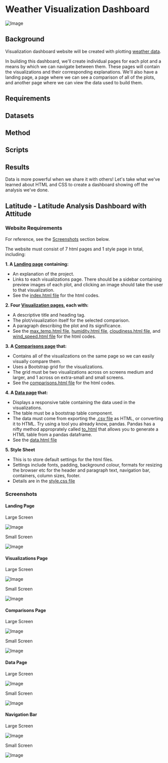 # Weather Visualization Dashboard

![Image](https://www.sciencemag.org/sites/default/files/styles/article_main_image_-_1280w__no_aspect_/public/ca_0724NID_Earth_online.jpg?itok=glL-Bgbs)

## Background

Visualization dashboard website will be created  with plotting [weather data](https://github.com/cecileung1208/Web-Design-Web-Visualization-Dashboard/blob/master/Resources/cities.csv).<br>

In building this dashboard, we'll create individual pages for each plot and a means by which we can navigate between them. These pages will contain the visualizations and their corresponding explanations. We'll also have a landing page, a page where we can see a comparison of all of the plots, and another page where we can view the data used to build them.


## Requirements

## Datasets

## Method

## Scripts 

## Results

Data is more powerful when we share it with others! Let's take what we've learned about HTML and CSS to create a dashboard showing off the analysis we've done.


## Latitude - Latitude Analysis Dashboard with Attitude


### Website Requirements
For reference, see the [Screenshots](#screenshots) section below.

The website must consist of 7 html pages and 1 style page in total, including:

**1. A [Landing page](#landing-page) containing:**

  - An explanation of the project.
  - Links to each visualizations page. There should be a sidebar containing preview images of each plot, and clicking an image should take the user to that visualization.
  - See the [index.html file](https://github.com/cecileung1208/Web-Design-Web-Visualization-Dashboard/blob/master/index.html) for the html codes.

**2. Four [Visualization pages](#visualizations-page), each with:**

  - A descriptive title and heading tag.
  - The plot/visualization itself for the selected comparison.
  - A paragraph describing the plot and its significance.
  - See the [max_temp.html file](https://github.com/cecileung1208/Web-Design-Web-Visualization-Dashboard/blob/master/max_temp.html), [humidity.html file](https://github.com/cecileung1208/Web-Design-Web-Visualization-Dashboard/blob/master/humidity.html), [cloudiness.html file](https://github.com/cecileung1208/Web-Design-Web-Visualization-Dashboard/blob/master/cloudiness.html), and [wind_speed.html file](https://github.com/cecileung1208/Web-Design-Web-Visualization-Dashboard/blob/master/wind_speed.html) for the html codes.


**3. A [Comparisons page](#comparisons-page) that:**

  - Contains all of the visualizations on the same page so we can easily visually compare them.
  - Uses a Bootstrap grid for the visualizations.
  - The grid must be two visualizations across on screens medium and larger, and 1 across on extra-small and small screens.
  - See the [comparisons.html file](https://github.com/cecileung1208/Web-Design-Web-Visualization-Dashboard/blob/master/comparisons.html) for the html codes.


**4. A [Data page](#data-page) that:**

  - Displays a responsive table containing the data used in the visualizations.
  - The table must be a bootstrap table component. 
  - The data must come from exporting the [.csv file](https://github.com/cecileung1208/Web-Design-Web-Visualization-Dashboard/blob/master/Resources/cities.csv) as HTML, or converting it to HTML. Try using a tool you already know, pandas. Pandas has a nifty method approprately called [to_html](https://github.com/cecileung1208/Web-Design-Web-Visualization-Dashboard/blob/master/Resources/Cities%20Table%20HTML%20Coversion.ipynb) that allows you to generate a HTML table from a pandas dataframe.
  - See the [data.html file](https://github.com/cecileung1208/Web-Design-Web-Visualization-Dashboard/blob/master/data.html)
 
**5. Style Sheet**

  - This is to store default settings for the html files.  
  - Settings include fonts, padding, background colour, formats for resizing the browser etc for the header and paragraph text, navigation bar, containers, column sizes, footer.
  - Details are in the [style.css file](https://github.com/cecileung1208/Web-Design-Web-Visualization-Dashboard/blob/master/style.css)
### Screenshots

#### Landing Page

Large Screen

![Image](https://github.com/cecileung1208/Web-Design-Web-Visualization-Dashboard/blob/master/Visualizations/Dashboard%20-%20Big%20Screen.png)

Small Screen

![Image](https://github.com/cecileung1208/Web-Design-Web-Visualization-Dashboard/blob/master/Visualizations/Dashboard%20-%20Small%20Screen.png)


#### Visualizations Page

Large Screen 

![Image](https://github.com/cecileung1208/Web-Design-Web-Visualization-Dashboard/blob/master/Visualizations/Visualization%20-%20Big%20Screen.png)

Small Screen 

![Image](https://github.com/cecileung1208/Web-Design-Web-Visualization-Dashboard/blob/master/Visualizations/Visualization%20-%20Small%20Screen.png)

#### Comparisons Page

Large Screen

![Image](https://github.com/cecileung1208/Web-Design-Web-Visualization-Dashboard/blob/master/Visualizations/Comparison-%20Big%20Screen.png)

Small Screen

![Image](https://github.com/cecileung1208/Web-Design-Web-Visualization-Dashboard/blob/master/Visualizations/Comparison-%20Small%20Screen.png)

#### Data Page

Large Screen

![Image](https://github.com/cecileung1208/Web-Design-Web-Visualization-Dashboard/blob/master/Visualizations/Data%20-%20Big%20Screen.png)

Small Screen

![Image](https://github.com/cecileung1208/Web-Design-Web-Visualization-Dashboard/blob/master/Visualizations/Data%20-%20Small%20Screen.png)

#### Navigation Bar

Large Screen 

![Image](https://github.com/cecileung1208/Web-Design-Web-Visualization-Dashboard/blob/master/Visualizations/Navigation%20Bar%20-%20Big%20Screen.png)

Small Screen

![Image](https://github.com/cecileung1208/Web-Design-Web-Visualization-Dashboard/blob/master/Visualizations/Navigation%20Bar%20-%20Small%20Screen.png)
